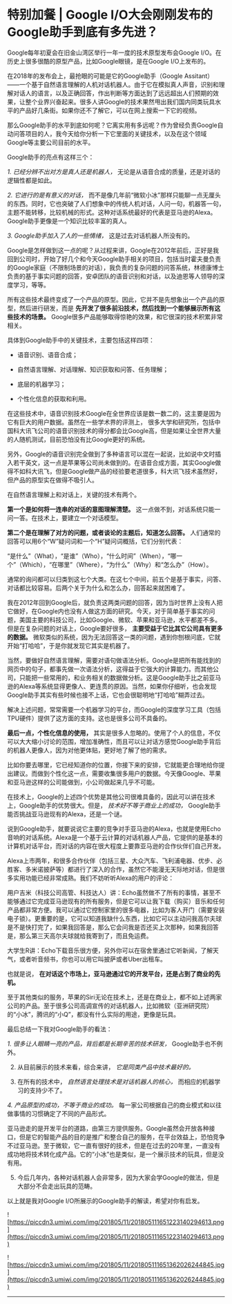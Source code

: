 # 特别加餐 | Google I/O大会刚刚发布的Google助手到底有多先进？

Google每年初夏会在旧金山湾区举行一年一度的技术原型发布会Google I/O。在历史上很多很酷的原型产品，比如Google眼镜，是在Google I/O上发布的。

在2018年的发布会上，最抢眼的可能是它的Google助手（Google Assitant）——一个基于自然语言理解的人机对话机器人。由于它在模拟真人声音，识别和理解对话人的语言，以及正确回答，作出判断等方面达到了远远超出人们预期的效果，让整个业界兴奋起来。很多人讲Google的技术果然甩出我们国内同类玩具水平的产品好几条街。如果你还不了解它，可以在网上搜索一下它的视频。

那么Google助手的水平到底如何呢？它离实用有多远呢？作为曾经负责Google自动问答项目的人，我今天给你分析一下它里面的关键技术，以及在这个领域Google等主要公司目前的水平。

Google助手的亮点有这样三个：

 *1. 已经分辨不出对方是真人还是机器人，* 无论是从语音合成的质量，还是对话的逻辑性都是如此。

 *2. 它进行的是有意义的对话，* 而不是像几年前“微软小冰”那样只能聊一点无厘头的东西。同时，它也突破了人们想象中的传统人机对话，人问一句，机器答一句，主题不能转移，比较机械的形式。这种对话系统最好的代表是亚马逊的Alexa。Google助手更像是一个知识比较丰富的真人。

 *3. Google助手加入了人的一些情绪，* 这是过去对话机器人所没有的。

Google是怎样做到这一点的呢？从过程来讲，Google在2012年前后，正好是我回到公司时，开始了好几个和今天Google助手相关的项目，包括当时霍夫曼负责的Google家庭（不限制场景的对话），我负责的复杂问题的问答系统，林德康博士负责的基于事实问题的回答，安卓团队的语音识别和对话，以及迪恩等人领导的深度学习，等等。

所有这些技术最终变成了一个产品的原型。因此，它并不是先想象出一个产品的原型，然后进行研发，而是 **先开发了很多前沿技术，然后找到一个能够展示所有这些技术的场景。** Google很多产品能够取得惊艳的效果，和它很深的技术积累非常相关。

具体到Google助手中的关键技术，主要包括这样四项：

* 语音识别、语音合成；

* 自然语言理解、对话理解、知识获取和问答、任务理解；

* 底层的机器学习；

* 个性化信息的获取和利用。

在这些技术中，语音识别技术Google在全世界应该是数一数二的，这主要是因为它有巨大的用户数据。虽然在一些学术界的评测上， 很多大学和研究所，包括中国科大讯飞公司的语音识别技术的得分都会比Google高，但是如果让全世界大量的人随机测试，目前恐怕没有比Google更好的系统。

另外，Google的语音识别完全做到了多种语言可以混在一起说，比如说中文时插入若干英文，这一点是苹果等公司尚未做到的。在语音合成方面，其实Google做得不如科大讯飞，但是Google做产品的经验要老道很多，科大讯飞技术虽然好，但产品的原型实在做得不吸引人。

在自然语言理解上和对话上，关键的技术有两个。

 **第一个是如何将一连串的对话的意图理解清楚。** 这一点做不到，对话系统只能一问一答。在技术上，要建立一个对话模型。

 **第二个是在理解了对方的问题，或者谈论的主题后，知道怎么回答。** 人们通常的回答可以用6个“W”疑问词和一个“H”疑问词概括，它们分别代表：

“是什么”（What），“是谁”（Who），“什么时间”（When），“哪一个”（Which），“在哪里”（Where），“为什么”（Why）和“怎么办”（How）。

通常的询问都可以归类到这七个大类。在这七个中间，前五个是基于事实，问答、对话都比较容易。后两个关于为什么和怎么办，回答起来就困难了。

我在2012年回到Google后，就负责这两类问题的回答，因为当时世界上没有人把它做好，在Google内也没有人做这方面的研究。今天，对于简单基于事实的问题，美国主要的科技公司，比如Google、微软、苹果和亚马逊，水平都差不多。但是在复杂问题的对话上，Google要好很多， **主要受益于它比其它公司具有更多的数据。** 微软类似的系统，因为无法回答这一类的问题，遇到你刨根问底，它就开始“打哈哈”，于是你就发现它其实是机器了。

当然，要做好自然语言理解，需要对语句做语法分析。Google是把所有能找到的网页中的句子，都事先做一次语法分析，这得益于它强大的计算能力。而其他公司，只能把一些常用的，和业务相关的数据做分析。这是Google助手比之前亚马逊的Alexa等系统显得更像人、更连贯的原因。当然，如果你仔细听，也会发现Google助手其实有些时候也接不上话，它也会很聪明地“打哈哈”糊弄过去。

解决上述问题，常常需要一个机器学习的平台，而Google的深度学习工具（包括TPU硬件）提供了这方面的支持。这也是很多公司不具备的。

 **最后一点，个性化信息的使用，** 其实是很多人忽略的。使用了个人的信息，不仅可以大大缩小讨论的范围，增加准确性，而且可以让对话方感觉Google助手背后的机器人更像人，因为对他更体贴，更好地了解了他的需求。

比如你要去哪里，它已经知道你的位置，你接下来的安排，它就能更合理地给你提出建议。而做到个性化这一点，需要收集很多用户的数据。今天像Google、苹果和亚马逊这样的公司能做到，小公司做起来几乎不可能。

在技术上，Google的上述四个优势是其他公司很难具备的，因此可以讲在技术上，Google助手的优势很大。但是， *技术好不等于商业上的成功，* Google助手能否挑战亚马逊现有的Alexa，还是一个谜。

说到Google助手，就要说说它主要的竞争对手亚马逊的Alexa，也就是使用Echo音响的对话系统。Alexa是一个基于云计算的对话机器人产品，它提供的是基本的计算机对话平台，而对话的内容在很大程度上要靠亚马逊的合作伙伴们自己开发。

Alexa上市两年，和很多合作伙伴（包括三星、大众汽车、飞利浦电器、优步、必胜客、多米诺披萨等）都进行了深入的合作，虽然它不能漫无天际地对话，但是很多实用功能已经非常成熟。我们不妨听听Alexa的用户的评论：

用户吉米（科技公司高管、科技达人）讲：Echo虽然做不了所有的事情，甚至不能够通过它完成亚马逊现有的所有服务，但是它可以让我下载（购买）音乐和任何产品都非常方便。我可以通过它控制家里的很多电器，比如为客人开门（需要安装电子锁）。更重要的是，它可以知道我缺什么东西，比如它可以主动问我高尔夫球是不是快打完了，如果我回答是，那么它会问我是否还买上次那种，如果我回答是，那么第三天高尔夫球就给我寄到了，而且免运费。

大学生R讲：Echo下载音乐很方便，另外你可以在宿舍里通过它听新闻，了解天气，或者听音频书，你也可以用它叫披萨或者Uber出租车。

也就是说， **在对话这个市场上，亚马逊通过它的开发平台，还是占到了商业的先机。**

至于其他类似的服务，苹果的Siri无论在技术上，还是在商业上，都不如上述两家公司的产品。至于很多公司高调宣传的对话机器人，比如微软（亚洲研究院）的“小冰”，腾讯的“小Q”，都没有什么实际的用途，更像是玩具。

最后总结一下我对Google助手的看法：

 *1. 很多让人眼睛一亮的产品，背后都是长期辛苦的技术研发，* Google助手也不例外。

2. 从目前展示的技术来看，综合来讲， *它是同类产品中技术最好的。*

3. 在所有的技术中， *自然语言处理技术是对话机器人的核心，* 而相应的机器学习的支持少不了。

 *4. 产品原型的成功，不等于商业的成功。* 每一家公司根据自己的商业模式和以往做事情的习惯确定了不同的产品形式。

亚马逊走的是开发平台的道路，由第三方提供服务。Google虽然会开放各种接口，但是它的智能产品的目的是推广和整合自己的服务，在平台效益上，恐怕竞争不过亚马逊。至于微软，它一直有很好的技术，但是在过去的20年里，一直没有成功地将技术转化成产品。它的“小冰”也是类似，是一个展示技术的玩具，但是没有用。

5. 今后几年内，各种对话机器人会非常多，因为大家会学Google的做法，但是大部分不会走出玩具的范畴。

以上就是我对Google I/O所展示的Google助手的解读，希望对你有启发。

![https://piccdn3.umiwi.com/img/201805/11/201805111651223140294613.png](https://piccdn3.umiwi.com/img/201805/11/201805111651223140294613.png)

![https://piccdn3.umiwi.com/img/201805/11/201805111651362026244845.jpg](https://piccdn3.umiwi.com/img/201805/11/201805111651362026244845.jpg)

---
